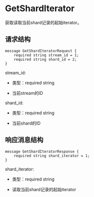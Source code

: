 # GetShardIterator

获取读取当前shard记录的起始iterator。

## 请求结构

```
message GetShardIteratorRequest {
    required string stream_id = 1;
    required string shard_id = 2;
}           
```

stream\_id:

-   类型：required string

-   当前stream的ID


shard\_id:

-   类型：required string

-   当前shard的ID


## 响应消息结构

```
message GetShardIteratorResponse {
    required string shard_iterator = 1;
}            
```

shard\_iterator:

-   类型：required string

-   读取当前shard记录的起始iterator


